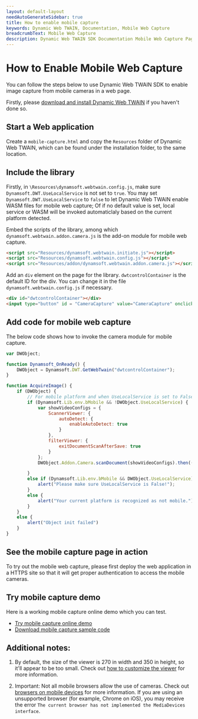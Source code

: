 ```yaml
---
layout: default-layout
needAutoGenerateSidebar: true
title: How to enable mobile capture
keywords: Dynamic Web TWAIN, Documentation, Mobile Web Capture
breadcrumbText: Mobile Web Capture
description: Dynamic Web TWAIN SDK Documentation Mobile Web Capture Page
---
```


# How to Enable Mobile Web Capture

You can follow the steps below to use Dynamic Web TWAIN SDK to enable image capture from mobile cameras in a web page. 

Firstly, please [download and install Dynamic Web TWAIN](https://www.dynamsoft.com/web-twain/downloads) if you haven't done so.

## Start a Web application

Create a `mobile-capture.html` and copy the `Resources` folder of Dynamic Web TWAIN, which can be found under the installation folder, to the same location. 

## Include the library

Firstly, in `\Resources\dynamsoft.webtwain.config.js`, make sure `Dynamsoft.DWT.UseLocalService` is not set to `true`. You may set `Dynamsoft.DWT.UseLocalService` to `false` to let Dynamic Web TWAIN enable WASM files for mobile web capture; Of if no default value is set, local service or WASM will be invoked automaticlaly based on the current platform detected.

Embed the scripts of the library, among which `dynamsoft.webtwain.addon.camera.js` is the add-on module for mobile web capture.

```html
<script src="Resources/dynamsoft.webtwain.initiate.js"></script>
<script src="Resources/dynamsoft.webtwain.config.js"></script>
<script src="Resources/addon/dynamsoft.webtwain.addon.camera.js"></script> 
```

Add an `div` element on the page for the library. `dwtcontrolContainer` is the default ID for the div. You can change it in the file `dynamsoft.webtwain.config.js` if necessary.

```html
<div id="dwtcontrolContainer"></div>
<input type="button" id = "CameraCapture" value="CameraCapture" onclick="AcquireImage()">
```

## Add code for mobile web capture

The below code shows how to invoke the camera module for mobile capture. 

```javascript
var DWObject;

function Dynamsoft_OnReady() {
	DWObject = Dynamsoft.DWT.GetWebTwain("dwtcontrolContainer");
}

function AcquireImage() {
	if (DWObject) {
		// For mobile platform and when UseLocalService is set to False, invoke the camera add-on for mobile capture
		if (Dynamsoft.Lib.env.bMobile && !DWObject.UseLocalService) {
			var showVideoConfigs = {
				ScannerViewer: {
					autoDetect: {
						enableAutoDetect: true
					}
				},
				filterViewer: {
					exitDocumentScanAfterSave: true
				}
			};
			DWObject.Addon.Camera.scanDocument(showVideoConfigs).then(() => { console.error("pass") }).catch((errorMsg) => { console.error(errorMsg) });

		}
		else if (Dynamsoft.Lib.env.bMobile && DWObject.UseLocalService) {
			alert("Please make sure UseLocalService is False!");
		}
		else {
			alert("Your current platform is recognized as not mobile.");
		}
	}
	else {
		alert("Object init failed")
	}
}
```

## See the mobile capture page in action

To try out the mobile web capture, please first deploy the web application in a HTTPS site so that it will get proper authentication to access the mobile cameras. 

## Try mobile capture demo

Here is a working mobile capture online demo which you can test. 

- [Try mobile capture online demo](https://demo.dynamsoft.com/web-twain/mobile-online-camera-scanner/)
- [Download mobile capture sample code](https://www.dynamsoft.com/web-twain/sample-downloads/?demoSampleId=663)

## Additional notes:

1. By default, the size of the viewer is 270 in width and 350 in height, so it'll appear to be too small. Check out [how to customize the viewer]({{site.indepth}}features/viewer.html#customize-the-viewer) for more information.

2. Important: Not all mobile browsers allow the use of cameras. Check out [browsers on mobile devices]({{site.getstarted}}platform.html#browsers-on-mobile-devices) for more information. If you are using an unsupported browser (for example, Chrome on iOS), you may receive the error `The current browser has not implemented the MediaDevices interface`.
